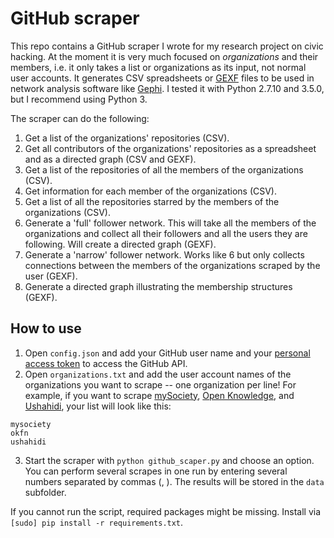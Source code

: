 # GitHub scraper

This repo contains a GitHub scraper I wrote for my research project on civic hacking. At the moment it is very much focused on *organizations* and their members, i.e. it only takes a list or organizations as its input, not normal user accounts. It generates CSV spreadsheets or [GEXF](http://gexf.net/format/) files to be used in network analysis software like [Gephi](https://gephi.github.io/). I tested it with Python 2.7.10 and 3.5.0, but I recommend using Python 3.

The scraper can do the following:

1. Get a list of the organizations' repositories (CSV).
2. Get all contributors of the organizations' repositories as a spreadsheet and as a directed graph (CSV and GEXF).
3. Get a list of the repositories of all the members of the organizations (CSV).
4. Get information for each member of the organizations (CSV).
5. Get a list of all the repositories starred by the members of the organizations (CSV).
6. Generate a 'full' follower network. This will take all the members of the organizations and collect all their followers and all the users they are following. Will create a directed graph (GEXF).
7. Generate a 'narrow' follower network. Works like 6 but only collects connections between the members of the organizations scraped by the user (GEXF).
8. Generate a directed graph illustrating the membership structures (GEXF).

## How to use

1. Open `config.json` and add your GitHub user name and your [personal access token](https://github.com/settings/tokens) to access the GitHub API.
2. Open `organizations.txt` and add the user account names of the organizations you want to scrape -- one organization per line! For example, if you want to scrape [mySociety](https://github.com/mysociety), [Open Knowledge](https://github.com/okfn), and [Ushahidi](https://github.com/ushahidi), your list will look like this:

```
mysociety
okfn
ushahidi
```

3. Start the scraper with `python github_scaper.py` and choose an option. You can perform several scrapes in one run by entering several numbers separated by commas (, ). The results will be stored in the `data` subfolder.

If you cannot run the script, required packages might be missing. Install via `[sudo] pip install -r requirements.txt`.